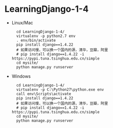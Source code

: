 # LearningDjango-1-4
- Linux/Mac

		cd LearningDjango-1-4/
		virtualenv -p python2.7 env
		. env/bin/activate
		pip install django==1.4.22
		# 如果访问慢，可以换一个国内的源，清华，豆瓣，阿里
		# pip install django==1.4.22 -i https://pypi.tuna.tsinghua.edu.cn/simple
		cd mysite/
		python manage.py runserver

- Windows

		cd LearningDjango-1-4/
		virtualenv -p C:\Python27\python.exe env
		call env\Scripts\activate
		pip install django==1.4.22
		# 如果访问慢，可以换一个国内的源，清华，豆瓣，阿里
		# pip install django==1.4.22 -i https://pypi.tuna.tsinghua.edu.cn/simple
		cd mysite/
		python manage.py runserver

